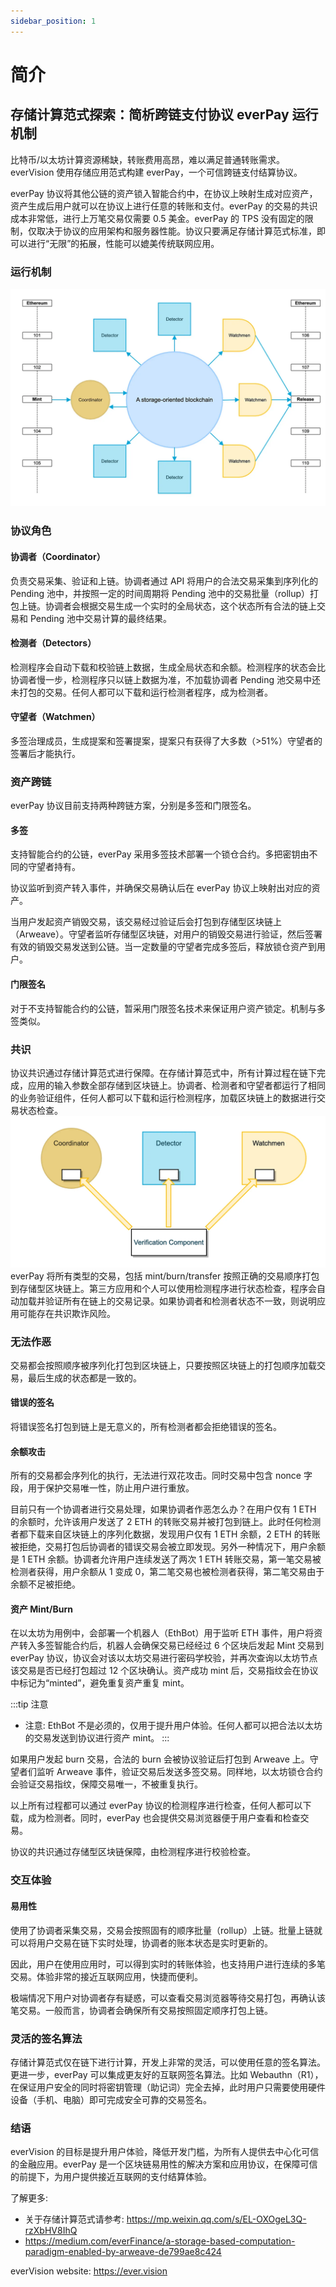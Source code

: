 ```yaml
---
sidebar_position: 1
---
```


# 简介


## 存储计算范式探索：简析跨链支付协议 everPay 运行机制

比特币/以太坊计算资源稀缺，转账费用高昂，难以满足普通转账需求。everVision 使用存储应用范式构建 everPay，一个可信跨链支付结算协议。

everPay 协议将其他公链的资产锁入智能合约中，在协议上映射生成对应资产，资产生成后用户就可以在协议上进行任意的转账和支付。everPay 的交易的共识成本非常低，进行上万笔交易仅需要 0.5 美金。everPay 的 TPS 没有固定的限制，仅取决于协议的应用架构和服务器性能。协议只要满足存储计算范式标准，即可以进行“无限”的拓展，性能可以媲美传统联网应用。

### 运行机制
![everPay 运行机制](../../../static/img/mechanism-banner.webp)

### 协议角色

#### 协调者（Coordinator）

负责交易采集、验证和上链。协调者通过 API 将用户的合法交易采集到序列化的 Pending 池中，并按照一定的时间周期将 Pending 池中的交易批量（rollup）打包上链。协调者会根据交易生成一个实时的全局状态，这个状态所有合法的链上交易和 Pending 池中交易计算的最终结果。

#### 检测者（Detectors）

检测程序会自动下载和校验链上数据，生成全局状态和余额。检测程序的状态会比协调者慢一步，检测程序只以链上数据为准，不加载协调者 Pending 池交易中还未打包的交易。任何人都可以下载和运行检测者程序，成为检测者。

#### 守望者（Watchmen）

多签治理成员，生成提案和签署提案，提案只有获得了大多数（>51%）守望者的签署后才能执行。

### 资产跨链

everPay 协议目前支持两种跨链方案，分别是多签和门限签名。

#### 多签

支持智能合约的公链，everPay 采用多签技术部署一个锁仓合约。多把密钥由不同的守望者持有。

协议监听到资产转入事件，并确保交易确认后在 everPay 协议上映射出对应的资产。

当用户发起资产销毁交易，该交易经过验证后会打包到存储型区块链上（Arweave）。守望者监听存储型区块链，对用户的销毁交易进行验证，然后签署有效的销毁交易发送到公链。当一定数量的守望者完成多签后，释放锁仓资产到用户。

#### 门限签名

对于不支持智能合约的公链，暂采用门限签名技术来保证用户资产锁定。机制与多签类似。


### 共识

协议共识通过存储计算范式进行保障。在存储计算范式中，所有计算过程在链下完成，应用的输入参数全部存储到区块链上。协调者、检测者和守望者都运行了相同的业务验证组件，任何人都可以下载和运行检测程序，加载区块链上的数据进行交易状态检查。
![everPay 运行机制](../../../static/img/Mechanism-banner2.webp)
everPay 将所有类型的交易，包括 mint/burn/transfer 按照正确的交易顺序打包到存储型区块链上。第三方应用和个人可以使用检测程序进行状态检查，程序会自动加载并验证所有在链上的交易记录。如果协调者和检测者状态不一致，则说明应用可能存在共识欺诈风险。

### 无法作恶

交易都会按照顺序被序列化打包到区块链上，只要按照区块链上的打包顺序加载交易，最后生成的状态都是一致的。

#### 错误的签名

将错误签名打包到链上是无意义的，所有检测者都会拒绝错误的签名。

#### 余额攻击

所有的交易都会序列化的执行，无法进行双花攻击。同时交易中包含 nonce 字段，用于保护交易唯一性，防止用户进行重放。

目前只有一个协调者进行交易处理，如果协调者作恶怎么办？在用户仅有 1 ETH 的余额时，允许该用户发送了 2 ETH 的转账交易并被打包到链上。此时任何检测者都下载来自区块链上的序列化数据，发现用户仅有 1 ETH 余额，2 ETH 的转账被拒绝，交易打包后协调者的错误交易会被立即发现。另外一种情况下，用户余额是 1 ETH 余额。协调者允许用户连续发送了两次 1 ETH 转账交易，第一笔交易被检测者获得，用户余额从 1 变成 0，第二笔交易也被检测者获得，第二笔交易由于余额不足被拒绝。

#### 资产 Mint/Burn

在以太坊为用例中，会部署一个机器人（EthBot）用于监听 ETH 事件，用户将资产转入多签智能合约后，机器人会确保交易已经经过 6 个区块后发起 Mint 交易到 everPay 协议，协议会对该以太坊交易进行密码学校验，并再次查询以太坊节点该交易是否已经打包超过 12 个区块确认。资产成功 mint 后，交易指纹会在协议中标记为“minted”，避免重复资产重复 mint。

:::tip 注意
* 注意: EthBot 不是必须的，仅用于提升用户体验。任何人都可以把合法以太坊的交易发送到协议进行资产 mint。
:::

如果用户发起 burn 交易，合法的 burn 会被协议验证后打包到 Arweave 上。守望者们监听 Arweave 事件，验证交易后发送多签交易。同样地，以太坊锁仓合约会验证交易指纹，保障交易唯一，不被重复执行。

以上所有过程都可以通过 everPay 协议的检测程序进行检查，任何人都可以下载，成为检测者。同时，everPay 也会提供交易浏览器便于用户查看和检查交易。

协议的共识通过存储型区块链保障，由检测程序进行校验检查。


### 交互体验
#### 易用性
使用了协调者采集交易，交易会按照固有的顺序批量（rollup）上链。批量上链就可以将用户交易在链下实时处理，协调者的账本状态是实时更新的。

因此，用户在使用应用时，可以得到实时的转账体验，也支持用户进行连续的多笔交易。体验非常的接近互联网应用，快捷而便利。

极端情况下用户对协调者存有疑惑，可以查看交易浏览器等待交易打包，再确认该笔交易。一般而言，协调者会确保所有交易按照固定顺序打包上链。

### 灵活的签名算法
存储计算范式仅在链下进行计算，开发上非常的灵活，可以使用任意的签名算法。更进一步，everPay 可以集成更友好的互联网签名算法。比如 Webauthn（R1），在保证用户安全的同时将密钥管理（助记词）完全去掉，此时用户只需要使用硬件设备（手机、电脑）即可完成安全可靠的交易签名。

### 结语
everVision 的目标是提升用户体验，降低开发门槛，为所有人提供去中心化可信的金融应用。everPay 是一个区块链易用性的解决方案和应用协议，在保障可信的前提下，为用户提供接近互联网的支付结算体验。

了解更多:
* 关于存储计算范式请参考: https://mp.weixin.qq.com/s/EL-OXOgeL3Q-rzXbHV8IhQ
* https://medium.com/everFinance/a-storage-based-computation-paradigm-enabled-by-arweave-de799ae8c424

everVision website: https://ever.vision

<!-- TODO: -->